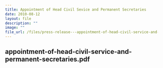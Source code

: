 ```yaml
---
title: Appointment of Head Civil Sevice and Permanent Secretaries
date: 2010-08-12
layout: file
description: ""
image: ""
file_url: /files/press-release---appointment-of-head-civil-service-and-permanent-secretaries.pdf
---
```

appointment-of-head-civil-service-and-permanent-secretaries.pdf
---